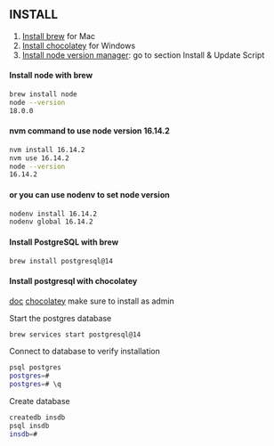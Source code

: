 ## INSTALL

1. [Install brew](https://brew.sh/) for Mac
2. [Install chocolatey](https://chocolatey.org/) for Windows
3. [Install node version manager](https://github.com/nvm-sh/nvm/blob/master/README.md): go to section Install & Update Script

#### Install node with brew

```sh
brew install node
node --version
18.0.0
```

#### nvm command to use node version 16.14.2

```sh
nvm install 16.14.2
nvm use 16.14.2
node --version
16.14.2
```

#### or you can use nodenv to set node version

```sh
nodenv install 16.14.2
nodenv global 16.14.2
```

#### Install PostgreSQL with brew

```sh
brew install postgresql@14
```

#### Install postgresql with chocolatey

[doc](https://danabases.net/posts/2020-2-15-postgres-chocolatey/)
[chocolatey](https://community.chocolatey.org/packages/postgresql) make sure to install as admin

Start the postgres database

```sh
brew services start postgresql@14
```

Connect to database to verify installation

```sh
psql postgres
postgres=#
postgres=# \q
```

Create database

```sh
createdb insdb
psql insdb
insdb=#
```
